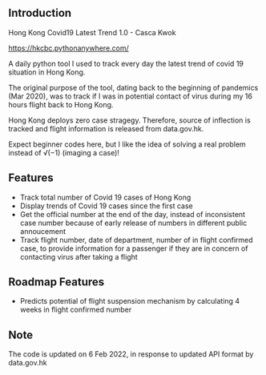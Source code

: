 Introduction
------------

Hong Kong Covid19 Latest Trend 1.0 - Casca Kwok

https://hkcbc.pythonanywhere.com/

A daily python tool I used to track every day the latest trend of covid 19 situation in Hong Kong.  

The original purpose of the tool, dating back to the beginning of pandemics (Mar 2020), was to track if I was in potential contact of virus during my 16 hours flight back to Hong Kong.

Hong Kong deploys zero case stragegy.  Therefore, source of inflection is tracked and flight information is released from data.gov.hk.  

Expect beginner codes here, but I like the idea of solving a real problem instead of √(−1) (imaging a case)!

Features
------------

- Track total number of Covid 19 cases of Hong Kong
- Display trends of  Covid 19 cases since the first case
- Get the official number at the end of the day, instead of inconsistent case number because of early release of numbers in different public annoucement
- Track flight number, date of department, number of in flight confirmed case, to provide information for a passenger if they are in concern of contacting virus after taking a flight


Roadmap Features
---------------------------------
- Predicts potential of flight suspension mechanism by calculating 4 weeks in flight confirmed number

Note
------------
The code is updated on 6 Feb 2022, in response to updated API format by data.gov.hk
